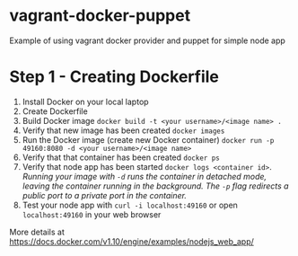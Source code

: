 # vagrant-docker-puppet
Example of using vagrant docker provider and puppet for simple node app

# Step 1 - Creating Dockerfile
1. Install Docker on your local laptop
1. Create Dockerfile
1. Build Docker image `docker build -t <your username>/<image name> .`
1. Verify that new image has been created `docker images`
1. Run the Docker image (create new Docker container) `docker run -p 49160:8080 -d <your username>/<image name>`
1. Verify that that container has been created `docker ps`
1. Verify that node app has been started `docker logs <container id>`. 
_Running your image with `-d` runs the container in detached mode, 
leaving the container running in the background. The `-p` flag 
redirects a public port to a private port in the container._
1. Test your node app with `curl -i localhost:49160` or open `localhost:49160` in your web browser

More details at https://docs.docker.com/v1.10/engine/examples/nodejs_web_app/
